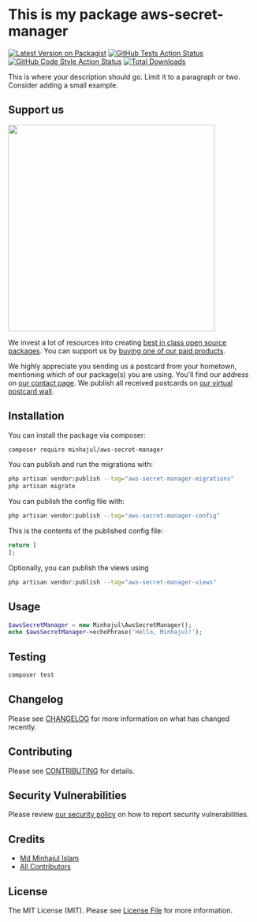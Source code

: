 # This is my package aws-secret-manager

[![Latest Version on Packagist](https://img.shields.io/packagist/v/minhajul/aws-secret-manager.svg?style=flat-square)](https://packagist.org/packages/minhajul/aws-secret-manager)
[![GitHub Tests Action Status](https://img.shields.io/github/actions/workflow/status/minhajul/aws-secret-manager/run-tests.yml?branch=main&label=tests&style=flat-square)](https://github.com/minhajul/aws-secret-manager/actions?query=workflow%3Arun-tests+branch%3Amain)
[![GitHub Code Style Action Status](https://img.shields.io/github/actions/workflow/status/minhajul/aws-secret-manager/fix-php-code-style-issues.yml?branch=main&label=code%20style&style=flat-square)](https://github.com/minhajul/aws-secret-manager/actions?query=workflow%3A"Fix+PHP+code+style+issues"+branch%3Amain)
[![Total Downloads](https://img.shields.io/packagist/dt/minhajul/aws-secret-manager.svg?style=flat-square)](https://packagist.org/packages/minhajul/aws-secret-manager)

This is where your description should go. Limit it to a paragraph or two. Consider adding a small example.

## Support us

[<img src="https://github-ads.s3.eu-central-1.amazonaws.com/aws-secret-manager.jpg?t=1" width="419px" />](https://spatie.be/github-ad-click/aws-secret-manager)

We invest a lot of resources into creating [best in class open source packages](https://spatie.be/open-source). You can support us by [buying one of our paid products](https://spatie.be/open-source/support-us).

We highly appreciate you sending us a postcard from your hometown, mentioning which of our package(s) you are using. You'll find our address on [our contact page](https://spatie.be/about-us). We publish all received postcards on [our virtual postcard wall](https://spatie.be/open-source/postcards).

## Installation

You can install the package via composer:

```bash
composer require minhajul/aws-secret-manager
```

You can publish and run the migrations with:

```bash
php artisan vendor:publish --tag="aws-secret-manager-migrations"
php artisan migrate
```

You can publish the config file with:

```bash
php artisan vendor:publish --tag="aws-secret-manager-config"
```

This is the contents of the published config file:

```php
return [
];
```

Optionally, you can publish the views using

```bash
php artisan vendor:publish --tag="aws-secret-manager-views"
```

## Usage

```php
$awsSecretManager = new Minhajul\AwsSecretManager();
echo $awsSecretManager->echoPhrase('Hello, Minhajul!');
```

## Testing

```bash
composer test
```

## Changelog

Please see [CHANGELOG](CHANGELOG.md) for more information on what has changed recently.

## Contributing

Please see [CONTRIBUTING](CONTRIBUTING.md) for details.

## Security Vulnerabilities

Please review [our security policy](../../security/policy) on how to report security vulnerabilities.

## Credits

- [Md Minhajul Islam](https://github.com/minhajul)
- [All Contributors](../../contributors)

## License

The MIT License (MIT). Please see [License File](LICENSE.md) for more information.
